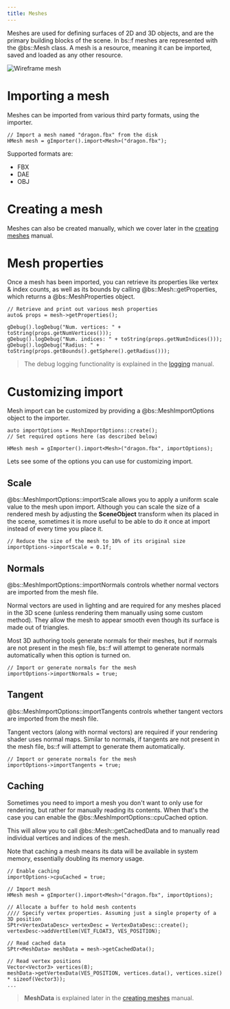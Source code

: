 ```yaml
---
title: Meshes
---
```


Meshes are used for defining surfaces of 2D and 3D objects, and are the primary building blocks of the scene. In bs::f meshes are represented with the @bs::Mesh class. A mesh is a resource, meaning it can be imported, saved and loaded as any other resource.

![Wireframe mesh](../../Images/DragonWireframe.png) 

# Importing a mesh
Meshes can be imported from various third party formats, using the importer.

~~~~~~~~~~~~~{.cpp}
// Import a mesh named "dragon.fbx" from the disk
HMesh mesh = gImporter().import<Mesh>("dragon.fbx");
~~~~~~~~~~~~~

Supported formats are:
 - FBX
 - DAE
 - OBJ
 
# Creating a mesh
Meshes can also be created manually, which we cover later in the [creating meshes](../Advanced_Rendering/creatingMeshes) manual.
 
# Mesh properties
Once a mesh has been imported, you can retrieve its properties like vertex & index counts, as well as its bounds by calling @bs::Mesh::getProperties, which returns a @bs::MeshProperties object.

~~~~~~~~~~~~~{.cpp}
// Retrieve and print out various mesh properties
auto& props = mesh->getProperties();

gDebug().logDebug("Num. vertices: " + toString(props.getNumVertices()));
gDebug().logDebug("Num. indices: " + toString(props.getNumIndices()));
gDebug().logDebug("Radius: " + toString(props.getBounds().getSphere().getRadius()));
~~~~~~~~~~~~~

> The debug logging functionality is explained in the [logging](../Utilities/logging) manual.

# Customizing import
Mesh import can be customized by providing a @bs::MeshImportOptions object to the importer.

~~~~~~~~~~~~~{.cpp}
auto importOptions = MeshImportOptions::create();
// Set required options here (as described below)

HMesh mesh = gImporter().import<Mesh>("dragon.fbx", importOptions);
~~~~~~~~~~~~~

Lets see some of the options you can use for customizing import.

## Scale
@bs::MeshImportOptions::importScale allows you to apply a uniform scale value to the mesh upon import. Although you can scale the size of a rendered mesh by adjusting the **SceneObject** transform when its placed in the scene, sometimes it is more useful to be able to do it once at import instead of every time you place it.

~~~~~~~~~~~~~{.cpp}
// Reduce the size of the mesh to 10% of its original size
importOptions->importScale = 0.1f;
~~~~~~~~~~~~~

## Normals
@bs::MeshImportOptions::importNormals controls whether normal vectors are imported from the mesh file. 

Normal vectors are used in lighting and are required for any meshes placed in the 3D scene (unless rendering them manually using some custom method). They allow the mesh to appear smooth even though its surface is made out of triangles.

Most 3D authoring tools generate normals for their meshes, but if normals are not present in the mesh file, bs::f will attempt to generate normals automatically when this option is turned on.

~~~~~~~~~~~~~{.cpp}
// Import or generate normals for the mesh
importOptions->importNormals = true;
~~~~~~~~~~~~~

## Tangent
@bs::MeshImportOptions::importTangents controls whether tangent vectors are imported from the mesh file. 

Tangent vectors (along with normal vectors) are required if your rendering shader uses normal maps. Similar to normals, if tangents are not present in the mesh file, bs::f will attempt to generate them automatically.

~~~~~~~~~~~~~{.cpp}
// Import or generate normals for the mesh
importOptions->importTangents = true;
~~~~~~~~~~~~~

## Caching
Sometimes you need to import a mesh you don't want to only use for rendering, but rather for manually reading its contents. When that's the case you can enable the @bs::MeshImportOptions::cpuCached option.

This will allow you to call @bs::Mesh::getCachedData and to manually read individual vertices and indices of the mesh.

Note that caching a mesh means its data will be available in system memory, essentially doubling its memory usage.

~~~~~~~~~~~~~{.cpp}
// Enable caching
importOptions->cpuCached = true;

// Import mesh
HMesh mesh = gImporter().import<Mesh>("dragon.fbx", importOptions);

// Allocate a buffer to hold mesh contents
//// Specify vertex properties. Assuming just a single property of a 3D position
SPtr<VertexDataDesc> vertexDesc = VertexDataDesc::create();
vertexDesc->addVertElem(VET_FLOAT3, VES_POSITION);

// Read cached data
SPtr<MeshData> meshData = mesh->getCachedData();

// Read vertex positions
Vector<Vector3> vertices(8);
meshData->getVertexData(VES_POSITION, vertices.data(), vertices.size() * sizeof(Vector3));
...
~~~~~~~~~~~~~

> **MeshData** is explained later in the [creating meshes](../Advanced_Rendering/creatingMeshes) manual.